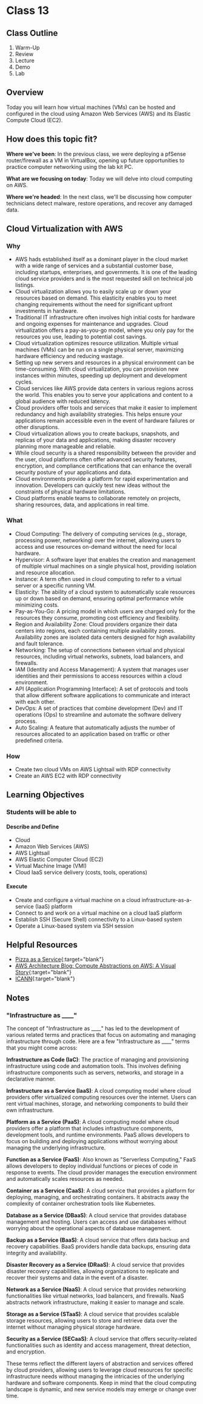 # Class 13

## Class Outline

1. Warm-Up
1. Review
1. Lecture
1. Demo
1. Lab

## Overview

Today you will learn how virtual machines (VMs) can be hosted and configured in the cloud using Amazon Web Services (AWS) and its Elastic Compute Cloud (EC2).

## How does this topic fit?

**Where we've been**:
In the previous class, we were deploying a pfSense router/firewall as a VM in VirtualBox, opening up future opportunities to practice computer networking using the lab kit PC.

**What are we focusing on today**:
Today we will delve into cloud computing on AWS.

**Where we're headed**:
In the next class, we'll be discussing how computer technicians detect malware, restore operations, and recover any damaged data.

## Cloud Virtualization with AWS

### Why
- AWS hads established itself as a dominant player in the cloud market with a wide range of services and a substantial customer base, including startups, enterprises, and governments. It is one of the leading cloud service providers and is the most requested skill on technical job listings.
- Cloud virtualization allows you to easily scale up or down your resources based on demand. This elasticity enables you to meet changing requirements without the need for significant upfront investments in hardware.
- Traditional IT infrastructure often involves high initial costs for hardware and ongoing expenses for maintenance and upgrades. Cloud virtualization offers a pay-as-you-go model, where you only pay for the resources you use, leading to potential cost savings.
- Cloud virtualization optimizes resource utilization. Multiple virtual machines (VMs) can be run on a single physical server, maximizing hardware efficiency and reducing wastage.
- Setting up new servers and resources in a physical environment can be time-consuming. With cloud virtualization, you can provision new instances within minutes, speeding up deployment and development cycles.
- Cloud services like AWS provide data centers in various regions across the world. This enables you to serve your applications and content to a global audience with reduced latency.
- Cloud providers offer tools and services that make it easier to implement redundancy and high availability strategies. This helps ensure your applications remain accessible even in the event of hardware failures or other disruptions.
- Cloud virtualization allows you to create backups, snapshots, and replicas of your data and applications, making disaster recovery planning more manageable and reliable.
- While cloud security is a shared responsibility between the provider and the user, cloud platforms often offer advanced security features, encryption, and compliance certifications that can enhance the overall security posture of your applications and data.
- Cloud environments provide a platform for rapid experimentation and innovation. Developers can quickly test new ideas without the constraints of physical hardware limitations.
- Cloud platforms enable teams to collaborate remotely on projects, sharing resources, data, and applications in real time.

### What
- Cloud Computing: The delivery of computing services (e.g., storage, processing power, networking) over the internet, allowing users to access and use resources on-demand without the need for local hardware.
- Hypervisor: A software layer that enables the creation and management of multiple virtual machines on a single physical host, providing isolation and resource allocation.
- Instance: A term often used in cloud computing to refer to a virtual server or a specific running VM.
- Elasticity: The ability of a cloud system to automatically scale resources up or down based on demand, ensuring optimal performance while minimizing costs.
- Pay-as-You-Go: A pricing model in which users are charged only for the resources they consume, promoting cost efficiency and flexibility.
- Region and Availability Zone: Cloud providers organize their data centers into regions, each containing multiple availability zones. Availability zones are isolated data centers designed for high availability and fault tolerance.
- Networking: The setup of connections between virtual and physical resources, including virtual networks, subnets, load balancers, and firewalls.
- IAM (Identity and Access Management): A system that manages user identities and their permissions to access resources within a cloud environment.
- API (Application Programming Interface): A set of protocols and tools that allow different software applications to communicate and interact with each other.
- DevOps: A set of practices that combine development (Dev) and IT operations (Ops) to streamline and automate the software delivery process.
- Auto Scaling: A feature that automatically adjusts the number of resources allocated to an application based on traffic or other predefined criteria.

### How
- Create two cloud VMs on AWS Lightsail with RDP connectivity
- Create an AWS EC2 with RDP connectivity

<!-- ### Experimentation and Discovery Ideas
  - Provide some ideas here for how the instructor can be interactive with the students
  - Can this be built using the Socratic method?
  - Can we use breakout or small group sessions -->

## Learning Objectives

### Students will be able to

#### Describe and Define

- Cloud
- Amazon Web Services (AWS)
- AWS Lightsail
- AWS Elastic Computer Cloud (EC2)
- Virtual Machine Image (VMI)
- Cloud IaaS service delivery (costs, tools, operations)

#### Execute

- Create and configure a virtual machine on a cloud infrastructure-as-a-service (IaaS) platform
- Connect to and work on a virtual machine on a cloud IaaS platform
- Establish SSH (Secure Shell) connectivity to a Linux-based system
- Operate a Linux-based system via SSH session

## Helpful Resources

- [Pizza as a Service](https://www.paulkerrison.co.uk/random/pizza-as-a-service-2-0){:target="blank"}
- [AWS Architecture Blog: Compute Abstractions on AWS: A Visual Story](https://aws.amazon.com/blogs/architecture/compute-abstractions-on-aws-a-visual-story/){:target="blank"}
- [ICANN](https://www.icann.org/){:target="blank"}

## Notes

### "Infrastructure as ____"

The concept of "Infrastructure as ____" has led to the development of various related terms and practices that focus on automating and managing infrastructure through code. Here are a few "Infrastructure as ____" terms that you might come across:

**Infrastructure as Code (IaC)**: The practice of managing and provisioning infrastructure using code and automation tools. This involves defining infrastructure components such as servers, networks, and storage in a declarative manner.

**Infrastructure as a Service (IaaS)**: A cloud computing model where cloud providers offer virtualized computing resources over the internet. Users can rent virtual machines, storage, and networking components to build their own infrastructure.

**Platform as a Service (PaaS)**: A cloud computing model where cloud providers offer a platform that includes infrastructure components, development tools, and runtime environments. PaaS allows developers to focus on building and deploying applications without worrying about managing the underlying infrastructure.

**Function as a Service (FaaS)**: Also known as "Serverless Computing," FaaS allows developers to deploy individual functions or pieces of code in response to events. The cloud provider manages the execution environment and automatically scales resources as needed.

**Container as a Service (CaaS)**: A cloud service that provides a platform for deploying, managing, and orchestrating containers. It abstracts away the complexity of container orchestration tools like Kubernetes.

**Database as a Service (DBaaS)**: A cloud service that provides database management and hosting. Users can access and use databases without worrying about the operational aspects of database management.

**Backup as a Service (BaaS)**: A cloud service that offers data backup and recovery capabilities. BaaS providers handle data backups, ensuring data integrity and availability.

**Disaster Recovery as a Service (DRaaS)**: A cloud service that provides disaster recovery capabilities, allowing organizations to replicate and recover their systems and data in the event of a disaster.

**Network as a Service (NaaS)**: A cloud service that provides networking functionalities like virtual networks, load balancers, and firewalls. NaaS abstracts network infrastructure, making it easier to manage and scale.

**Storage as a Service (STaaS)**: A cloud service that provides scalable storage resources, allowing users to store and retrieve data over the internet without managing physical storage hardware.

**Security as a Service (SECaaS)**: A cloud service that offers security-related functionalities such as identity and access management, threat detection, and encryption.

These terms reflect the different layers of abstraction and services offered by cloud providers, allowing users to leverage cloud resources for specific infrastructure needs without managing the intricacies of the underlying hardware and software components. Keep in mind that the cloud computing landscape is dynamic, and new service models may emerge or change over time.